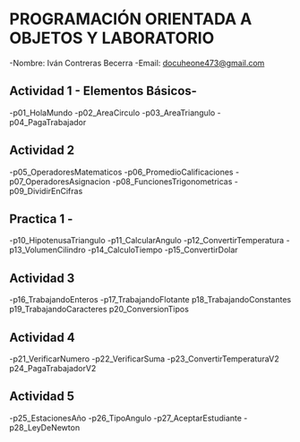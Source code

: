 # PROGRAMACIÓN ORIENTADA A OBJETOS Y LABORATORIO
-Nombre: Iván Contreras Becerra
-Email: docuheone473@gmail.com

## Actividad 1 - Elementos Básicos-
-p01_HolaMundo
-p02_AreaCirculo
-p03_AreaTriangulo
-p04_PagaTrabajador

## Actividad 2
-p05_OperadoresMatematicos
-p06_PromedioCalificaciones
-p07_OperadoresAsignacion
-p08_FuncionesTrigonometricas
-p09_DividirEnCifras

## Practica 1 - 
-p10_HipotenusaTriangulo
-p11_CalcularAngulo
-p12_ConvertirTemperatura
-p13_VolumenCilindro
-p14_CalculoTiempo
-p15_ConvertirDolar

## Actividad 3 
-p16_TrabajandoEnteros
-p17_TrabajandoFlotante
p18_TrabajandoConstantes
p19_TrabajandoCaracteres
p20_ConversionTipos

## Actividad 4
-p21_VerificarNumero
-p22_VerificarSuma
-p23_ConvertirTemperaturaV2
p24_PagaTrabajadorV2

## Actividad 5
-p25_EstacionesAño
-p26_TipoAngulo
-p27_AceptarEstudiante
-p28_LeyDeNewton